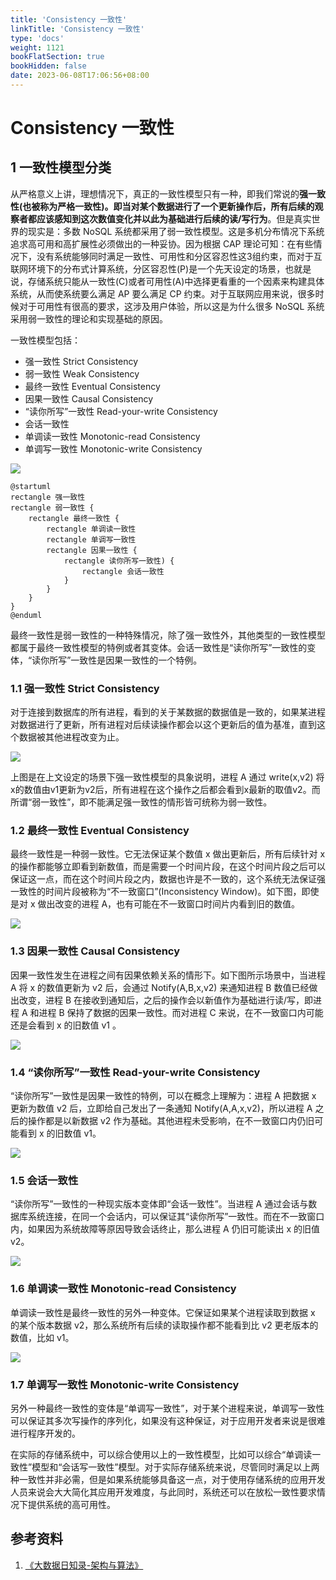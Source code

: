```yaml
---
title: 'Consistency 一致性'
linkTitle: 'Consistency 一致性'
type: 'docs'
weight: 1121
bookFlatSection: true
bookHidden: false
date: 2023-06-08T17:06:56+08:00
---
```


# Consistency 一致性

## 1 一致性模型分类
从严格意义上讲，理想情况下，真正的一致性模型只有一种，即我们常说的**强一致性(也被称为严格一致性)。即当对某个数据进行了一个更新操作后，所有后续的观察者都应该感知到这次数值变化并以此为基础进行后续的读/写行为**。但是真实世界的现实是：多数 NoSQL 系统都采用了弱一致性模型。这是多机分布情况下系统追求高可用和高扩展性必须做出的一种妥协。因为根据 CAP 理论可知：在有些情况下，没有系统能够同时满足一致性、可用性和分区容忍性这3组约束，而对于互联网环境下的分布式计算系统，分区容忍性(P)是一个先天设定的场景，也就是说，存储系统只能从一致性(C)或者可用性(A)中选择更看重的一个因素来构建具体系统，从而使系统要么满足 AP 要么满足 CP 约束。对于互联网应用来说，很多时候对于可用性有很高的要求，这涉及用户体验，所以这是为什么很多 NoSQL 系统采用弱一致性的理论和实现基础的原因。

一致性模型包括：
* 强一致性 Strict Consistency
* 弱一致性 Weak Consistency
* 最终一致性 Eventual Consistency
* 因果一致性 Causal Consistency
* “读你所写”一致性 Read-your-write Consistency
* 会话一致性
* 单调读一致性 Monotonic-read Consistency
* 单调写一致性 Monotonic-write Consistency

![](images/consistency-relationship.png)


```plantuml
@startuml
rectangle 强一致性
rectangle 弱一致性 {
    rectangle 最终一致性 {
        rectangle 单调读一致性
        rectangle 单调写一致性
        rectangle 因果一致性 {
            rectangle 读你所写一致性) {
                rectangle 会话一致性
            }
        }
    }
}
@enduml
```

最终一致性是弱一致性的一种特殊情况，除了强一致性外，其他类型的一致性模型都属于最终一致性模型的特例或者其变体。会话一致性是“读你所写”一致性的变体，“读你所写”一致性是因果一致性的一个特例。

### 1.1 强一致性 Strict Consistency
对于连接到数据库的所有进程，看到的关于某数据的数据值是一致的，如果某进程对数据进行了更新，所有进程对后续读操作都会以这个更新后的值为基准，直到这个数据被其他进程改变为止。

![](images/strict-consistency.png)

上图是在上文设定的场景下强一致性模型的具象说明，进程 A 通过 write(x,v2) 将x的数值由v1更新为v2后，所有进程在这个操作之后都会看到x最新的取值v2。而所谓“弱一致性”，即不能满足强一致性的情形皆可统称为弱一致性。

### 1.2 最终一致性 Eventual Consistency
最终一致性是一种弱一致性。它无法保证某个数值 x 做出更新后，所有后续针对 x 的操作都能够立即看到新数值，而是需要一个时间片段，在这个时间片段之后可以保证这一点，而在这个时间片段之内，数据也许是不一致的，这个系统无法保证强一致性的时间片段被称为“不一致窗口”(Inconsistency Window)。如下图，即使是对 x 做出改变的进程 A，也有可能在不一致窗口时间片内看到旧的数值。

![](images/eventual-consistency.png)

### 1.3 因果一致性 Causal Consistency
因果一致性发生在进程之间有因果依赖关系的情形下。如下图所示场景中，当进程 A 将 x 的数值更新为 v2 后，会通过 Notify(A,B,x,v2) 来通知进程 B 数值已经做出改变，进程 B 在接收到通知后，之后的操作会以新值作为基础进行读/写，即进程 A 和进程 B 保持了数据的因果一致性。而对进程 C 来说，在不一致窗口内可能还是会看到 x 的旧数值 v1 。

![](images/causal-consistency.png)

### 1.4 “读你所写”一致性 Read-your-write Consistency
“读你所写”一致性是因果一致性的特例，可以在概念上理解为：进程 A 把数据 x 更新为数值 v2 后，立即给自己发出了一条通知 Notify(A,A,x,v2)，所以进程 A 之后的操作都是以新数据 v2 作为基础。其他进程未受影响，在不一致窗口内仍旧可能看到 x 的旧数值 v1。

![](images/read-your-write-consistency.png)

### 1.5 会话一致性
“读你所写”一致性的一种现实版本变体即“会话一致性”。当进程 A 通过会话与数据库系统连接，在同一个会话内，可以保证其“读你所写”一致性。而在不一致窗口内，如果因为系统故障等原因导致会话终止，那么进程 A 仍旧可能读出 x 的旧值 v2。

![](images/session-consistency.png)

### 1.6 单调读一致性 Monotonic-read Consistency
单调读一致性是最终一致性的另外一种变体。它保证如果某个进程读取到数据 x 的某个版本数据 v2，那么系统所有后续的读取操作都不能看到比 v2 更老版本的数值，比如 v1。

![](images/monotonic-read-consistency.png)

### 1.7 单调写一致性 Monotonic-write Consistency
另外一种最终一致性的变体是“单调写一致性”，对于某个进程来说，单调写一致性可以保证其多次写操作的序列化，如果没有这种保证，对于应用开发者来说是很难进行程序开发的。

在实际的存储系统中，可以综合使用以上的一致性模型，比如可以综合“单调读一致性”模型和“会话写一致性”模型。对于实际存储系统来说，尽管同时满足以上两种一致性并非必需，但是如果系统能够具备这一点，对于使用存储系统的应用开发人员来说会大大简化其应用开发难度，与此同时，系统还可以在放松一致性要求情况下提供系统的高可用性。

## 参考资料
1. [《大数据日知录-架构与算法》](https://book.douban.com/subject/25984046/)
